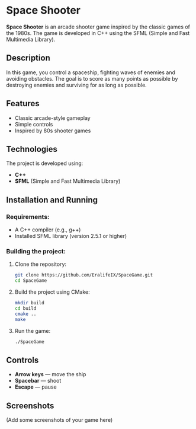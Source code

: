 # Space Shooter

**Space Shooter** is an arcade shooter game inspired by the classic games of the 1980s. The game is developed in C++ using the SFML (Simple and Fast Multimedia Library).

## Description
In this game, you control a spaceship, fighting waves of enemies and avoiding obstacles. The goal is to score as many points as possible by destroying enemies and surviving for as long as possible.

## Features
- Classic arcade-style gameplay
- Simple controls
- Inspired by 80s shooter games

## Technologies
The project is developed using:
- **C++**
- **SFML** (Simple and Fast Multimedia Library)

## Installation and Running
### Requirements:
- A C++ compiler (e.g., g++)
- Installed SFML library (version 2.5.1 or higher)

### Building the project:
1. Clone the repository:
    ```bash
    git clone https://github.com/EralifeIX/SpaceGame.git
    cd SpaceGame
    ```
2. Build the project using CMake:
    ```bash
    mkdir build
    cd build
    cmake ..
    make
    ```

3. Run the game:
    ```bash
    ./SpaceGame
    ```

## Controls
- **Arrow keys** — move the ship
- **Spacebar** — shoot
- **Escape** — pause

## Screenshots
(Add some screenshots of your game here)
